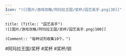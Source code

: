 ```yaml
---
Icon: "![[图片/游戏攻略/阿玛拉王国/奖杯/园艺高手.png|30]]"
---
```

```ad-common-bronze-trophy
title: (Title:: "园艺高手")
![[图片/游戏攻略/阿玛拉王国/奖杯/园艺高手.png|100]]

(Comment:: "每种试剂收集10个。")
```

#阿玛拉王国/奖杯 #奖杯 #奖杯/铜
